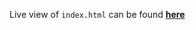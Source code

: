 Live view of `index.html` can be found **[here](https://codesandbox.io/s/github/MP3Martin/jsRUNpy.js/tree/main/examples/example-multiply?file=/index.html)**

